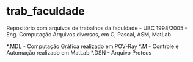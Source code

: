 # trab_faculdade
Repositório com arquivos de trabalhos da faculdade - UBC 1998/2005 - Eng. Computação
Arquivos diversos, em C, Pascal, ASM, MatLab

*.MDL - Computação Gráfica realizado em POV-Ray
*.M - Controle e Automação realizado em MatLab
*.DSN - Arquivo Proteus
